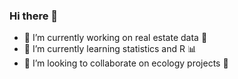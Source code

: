 ### Hi there 👋

- 🔭 I’m currently working on real estate data 🏬
- 🌱 I’m currently learning statistics and R 📊
- 👯 I’m looking to collaborate on ecology projects 🐾
  
<!--
**gabrielvuy/gabrielvuy** is a ✨ _special_ ✨ repository because its `README.md` (this file) appears on your GitHub profile.

Here are some ideas to get you started:


- 🤔 I’m looking for help with ...
- 💬 Ask me about ...
- 📫 How to reach me: ...
- 😄 Pronouns: ...
- ⚡ Fun fact: ...
-->
